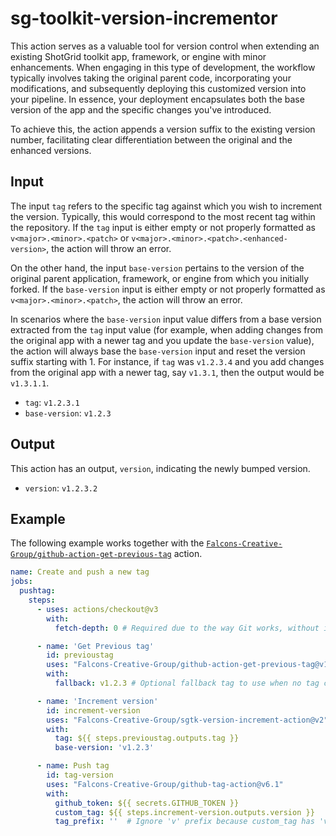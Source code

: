 # sg-toolkit-version-incrementor
This action serves as a valuable tool for version control when extending an existing ShotGrid toolkit app, framework, or engine with minor enhancements. When engaging in this type of development, the workflow typically involves taking the original parent code, incorporating your modifications, and subsequently deploying this customized version into your pipeline. In essence, your deployment encapsulates both the base version of the app and the specific changes you've introduced.

To achieve this, the action appends a version suffix to the existing version number, facilitating clear differentiation between the original and the enhanced versions.

## Input

The input `tag` refers to the specific tag against which you wish to increment the version. Typically, this would correspond to the most recent tag within the repository. If the `tag` input is either empty or not properly formatted as `v<major>.<minor>.<patch>` or `v<major>.<minor>.<patch>.<enhanced-version>`, the action will throw an error.

On the other hand, the input `base-version` pertains to the version of the original parent application, framework, or engine from which you initially forked. If the `base-version` input is either empty or not properly formatted as `v<major>.<minor>.<patch>`, the action will throw an error.

In scenarios where the `base-version` input value differs from a base version extracted from the `tag` input value (for example, when adding changes from the original app with a newer tag and you update the `base-version` value), the action will always base the `base-version` input and reset the version suffix starting with 1. For instance, if `tag` was `v1.2.3.4` and you add changes from the original app with a newer tag, say `v1.3.1`, then the output would be `v1.3.1.1`.

* `tag`: `v1.2.3.1`
* `base-version`: `v1.2.3`

## Output

This action has an output, `version`, indicating the newly bumped version.

* `version`: `v1.2.3.2`

## Example

The following example works together with the [`Falcons-Creative-Group/github-action-get-previous-tag`](https://github.com/Falcons-Creative-Group/github-action-get-previous-tag) action.

```yaml
name: Create and push a new tag
jobs:
  pushtag:
    steps:
      - uses: actions/checkout@v3
        with:
          fetch-depth: 0 # Required due to the way Git works, without it this action won't be able to find any or the correct tags

      - name: 'Get Previous tag'
        id: previoustag
        uses: "Falcons-Creative-Group/github-action-get-previous-tag@v1"
        with:
          fallback: v1.2.3 # Optional fallback tag to use when no tag can be found

      - name: 'Increment version'
        id: increment-version
        uses: "Falcons-Creative-Group/sgtk-version-increment-action@v2"
        with:
          tag: ${{ steps.previoustag.outputs.tag }}
          base-version: 'v1.2.3'

      - name: Push tag
        id: tag-version
        uses: "Falcons-Creative-Group/github-tag-action@v6.1"
        with:
          github_token: ${{ secrets.GITHUB_TOKEN }}
          custom_tag: ${{ steps.increment-version.outputs.version }}
          tag_prefix: ''  # Ignore 'v' prefix because custom_tag has 'v' prefix already
```
